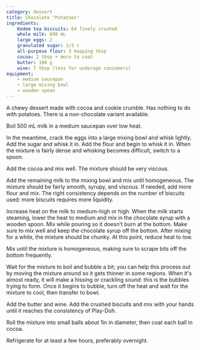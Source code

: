 ```yaml
---
category: dessert
title: Chocolate "Potatoes"
ingredients:
    Kedem tea biscuits: 64 finely crushed
    whole milk: 600 mL
    large eggs: 2
    granulated sugar: 2/3 c
    all-purpose flour: 3 heaping tbsp
    cocoa: 2 tbsp + more to coat
    butter: 100 g
    wine: 7 tbsp (less for underage consumers)
equipment: 
    - medium saucepan
    - large mixing bowl
    - wooden spoon
---
```


A chewy dessert made with cocoa and cookie crumble. Has nothing to do with potatoes. There is a non-chocolate variant available.

Boil 500 mL milk in a medium saucepan over low heat.

In the meantime, crack the eggs into a large mixing bowl and whisk lightly. Add the sugar and whisk it in. Add the flour and begin to whisk it in. When the mixture is fairly dense and whisking becomes difficult, switch to a spoon. 

Add the cocoa and mix well. The mixture should be very viscous. 

Add the remaining milk to the mixing bowl and mix until homogeneous. The mixture should be fairly smooth, syrupy, and viscous. If needed, add more flour and mix. The right consistency depends on the number of biscuits used: more biscuits requires more liquidity.

Increase heat on the milk to medium-high or high. When the milk starts steaming, lower the heat to medium and mix in the chocolate syrup with a wooden spoon. Mix while pouring so it doesn't burn at the bottom. Make sure to mix well and keep the chocolate syrup off the bottom. After mixing for a while, the mixture should be chunky. At this point, reduce heat to low.

Mix until the mixture is homogeneous, making sure to scrape bits off the bottom frequently. 

Wait for the mixture to boil and bubble a bit; you can help this process out by moving the mixture around so it gets thinner in some regions. When it's almost ready, it will make a hissing or crackling sound: this is the bubbles trying to form. Once it begins to bubble, turn off the heat and wait for the mixture to cool, then transfer to bowl.

Add the butter and wine. Add the crushed biscuits and mix with your hands until it reaches the consistency of Play-Doh.

Roll the mixture into small balls about 1in in diameter, then coat each ball in cocoa.

Refrigerate for at least a few hours, preferably overnight.